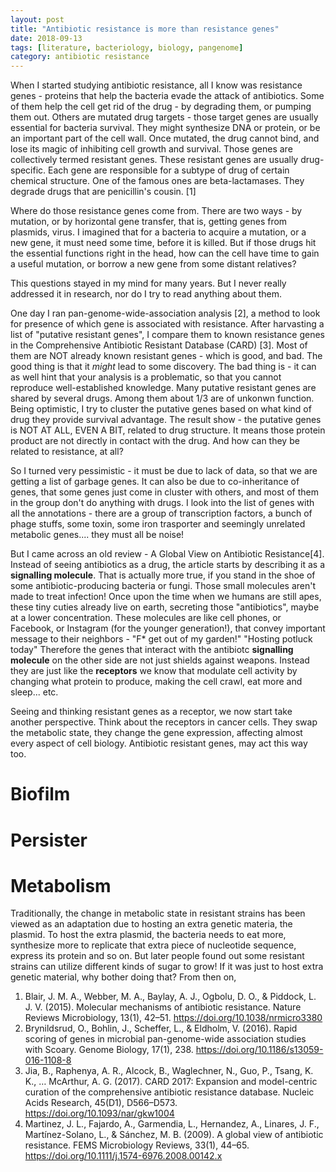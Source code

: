 ```yaml
---
layout: post
title: "Antibiotic resistance is more than resistance genes"
date: 2018-09-13
tags: [literature, bacteriology, biology, pangenome]
category: antibiotic resistance
---
```


When I started studying antibiotic resistance, all I know was resistance genes - proteins that help the bacteria evade the attack of antibiotics. Some of them help the cell get rid of the drug - by degrading them, or pumping them out. Others are mutated drug targets - those target genes are usually essential for bacteria survival. They might synthesize DNA or protein, or be an important part of the cell wall. Once mutated, the drug cannot bind, and lose its magic of inhibiting cell growth and survival. Those genes are collectively termed resistant genes. These resistant genes are usually drug-specific. Each gene are responsible for a subtype of drug of certain chemical structure. One of the famous ones are beta-lactamases. They degrade drugs that are penicillin's cousin. [1]

Where do those resistance genes come from. There are two ways - by mutation, or by horizontal gene transfer, that is, getting genes from plasmids, virus. I imagined that for a bacteria to acquire a mutation, or a new gene, it must need some time, before it is killed. But if those drugs hit the essential functions right in the head, how can the cell have time to gain a useful mutation, or borrow a new gene from some distant relatives?

This questions stayed in my mind for many years. But I never really addressed it in research, nor do I try to read anything about them. 

One day I ran pan-genome-wide-association analysis [2], a method to look for presence of which gene is associated with resistance. After harvasting a list of "putative resistant genes", I compare them to known resistance genes in the Comprehensive Antibiotic Resistant Database (CARD) [3]. Most of them are NOT already known resistant genes - which is good, and bad. The good thing is that it *might* lead to some discovery. The bad thing is - it can as well hint that your analysis is a problematic, so that you cannot reproduce well-established knowledge. Many putative resistant genes are shared by several drugs. Among them about 1/3 are of unkonwn function. Being optimistic, I try to cluster the putative genes based on what kind of drug they provide survival advantage. The result show - the putative genes is NOT AT ALL, EVEN A BIT, related to drug structure. It means those protein product are not directly in contact with the drug. And how can they be related to resistance, at all?

So I turned very pessimistic - it must be due to lack of data, so that we are getting a list of garbage genes. It can also be due to co-inheritance of genes, that some genes just come in cluster with others, and most of them in the group don't do anything with drugs. I look into the list of genes with all the annotations - there are a group of transcription factors, a bunch of phage stuffs, some toxin, some iron trasporter and seemingly unrelated metabolic genes.... they must all be noise!

But I came across an old review - A Global View on Antibiotic Resistance[4]. Instead of seeing antibiotics as a drug, the article starts by describing it as a **signalling molecule**. That is actually more true, if you stand in the shoe of some antibiotic-producing bacteria or fungi. Those small molecules aren't made to treat infection! Once upon the time when we humans are still apes, these tiny cuties already live on earth, secreting those "antibiotics", maybe at a lower concentration. These molecules are like cell phones, or Facebook, or Instagram (for the younger generation!), that convey important message to their neighbors - "F* get out of my garden!" "Hosting potluck today" Therefore the genes that interact with the antibiotc **signalling molecule** on the other side are not just shields against weapons. Instead they are just like the **receptors** we know that modulate cell activity by changing what protein to produce, making the cell crawl, eat more and sleep... etc.

Seeing and thinking resistant genes as a receptor, we now start take another perspective. Think about the receptors in cancer cells. They swap the metabolic state, they change the gene expression, affecting almost every aspect of cell biology. Antibiotic resistant genes, may act this way too. 

# Biofilm

# Persister

# Metabolism
Traditionally, the change in metabolic state in resistant strains has been viewed as an adaptation due to hosting an extra genetic materia, the plasmid. To host the extra plasmid, the bacteria needs to eat more, synthesize more to replicate that extra piece of nucleotide sequence, express its protein and so on. But later people found out some resistant strains can utilize different kinds of sugar to grow! If it was just to host extra genetic material, why bother doing that? From then on, 



1. Blair, J. M. A., Webber, M. A., Baylay, A. J., Ogbolu, D. O., & Piddock, L. J. V. (2015). Molecular mechanisms of antibiotic resistance. Nature Reviews Microbiology, 13(1), 42–51. https://doi.org/10.1038/nrmicro3380
2. Brynildsrud, O., Bohlin, J., Scheffer, L., & Eldholm, V. (2016). Rapid scoring of genes in microbial pan-genome-wide association studies with Scoary. Genome Biology, 17(1), 238. https://doi.org/10.1186/s13059-016-1108-8
3. Jia, B., Raphenya, A. R., Alcock, B., Waglechner, N., Guo, P., Tsang, K. K., … McArthur, A. G. (2017). CARD 2017: Expansion and model-centric curation of the comprehensive antibiotic resistance database. Nucleic Acids Research, 45(D1), D566–D573. https://doi.org/10.1093/nar/gkw1004
4. Martinez, J. L., Fajardo, A., Garmendia, L., Hernandez, A., Linares, J. F., Martínez-Solano, L., & Sánchez, M. B. (2009). A global view of antibiotic resistance. FEMS Microbiology Reviews, 33(1), 44–65. https://doi.org/10.1111/j.1574-6976.2008.00142.x


